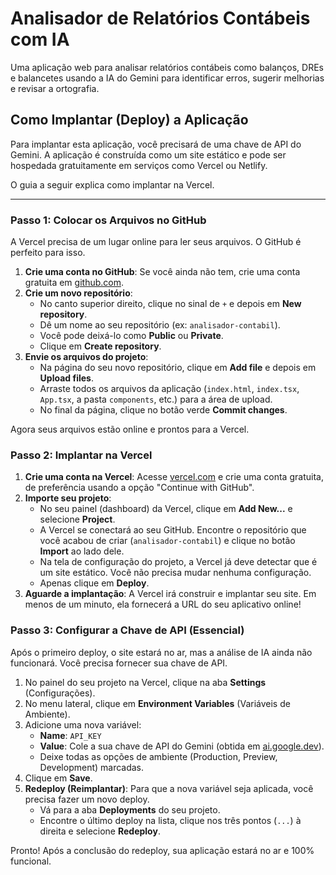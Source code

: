 # Analisador de Relatórios Contábeis com IA

Uma aplicação web para analisar relatórios contábeis como balanços, DREs e balancetes usando a IA do Gemini para identificar erros, sugerir melhorias e revisar a ortografia.

## Como Implantar (Deploy) a Aplicação

Para implantar esta aplicação, você precisará de uma chave de API do Gemini. A aplicação é construída como um site estático e pode ser hospedada gratuitamente em serviços como Vercel ou Netlify.

O guia a seguir explica como implantar na Vercel.

---

### Passo 1: Colocar os Arquivos no GitHub

A Vercel precisa de um lugar online para ler seus arquivos. O GitHub é perfeito para isso.

1.  **Crie uma conta no GitHub**: Se você ainda não tem, crie uma conta gratuita em [github.com](https://github.com).
2.  **Crie um novo repositório**:
    *   No canto superior direito, clique no sinal de `+` e depois em **New repository**.
    *   Dê um nome ao seu repositório (ex: `analisador-contabil`).
    *   Você pode deixá-lo como **Public** ou **Private**.
    *   Clique em **Create repository**.
3.  **Envie os arquivos do projeto**:
    *   Na página do seu novo repositório, clique em **Add file** e depois em **Upload files**.
    *   Arraste todos os arquivos da aplicação (`index.html`, `index.tsx`, `App.tsx`, a pasta `components`, etc.) para a área de upload.
    *   No final da página, clique no botão verde **Commit changes**.

Agora seus arquivos estão online e prontos para a Vercel.

### Passo 2: Implantar na Vercel

1.  **Crie uma conta na Vercel**: Acesse [vercel.com](https://vercel.com) e crie uma conta gratuita, de preferência usando a opção "Continue with GitHub".
2.  **Importe seu projeto**:
    *   No seu painel (dashboard) da Vercel, clique em **Add New...** e selecione **Project**.
    *   A Vercel se conectará ao seu GitHub. Encontre o repositório que você acabou de criar (`analisador-contabil`) e clique no botão **Import** ao lado dele.
    *   Na tela de configuração do projeto, a Vercel já deve detectar que é um site estático. Você não precisa mudar nenhuma configuração.
    *   Apenas clique em **Deploy**.
3.  **Aguarde a implantação**: A Vercel irá construir e implantar seu site. Em menos de um minuto, ela fornecerá a URL do seu aplicativo online!

### Passo 3: Configurar a Chave de API (Essencial)

Após o primeiro deploy, o site estará no ar, mas a análise de IA ainda não funcionará. Você precisa fornecer sua chave de API.

1.  No painel do seu projeto na Vercel, clique na aba **Settings** (Configurações).
2.  No menu lateral, clique em **Environment Variables** (Variáveis de Ambiente).
3.  Adicione uma nova variável:
    *   **Name**: `API_KEY`
    *   **Value**: Cole a sua chave de API do Gemini (obtida em [ai.google.dev](https://ai.google.dev/)).
    *   Deixe todas as opções de ambiente (Production, Preview, Development) marcadas.
4.  Clique em **Save**.
5.  **Redeploy (Reimplantar)**: Para que a nova variável seja aplicada, você precisa fazer um novo deploy.
    *   Vá para a aba **Deployments** do seu projeto.
    *   Encontre o último deploy na lista, clique nos três pontos (`...`) à direita e selecione **Redeploy**.

Pronto! Após a conclusão do redeploy, sua aplicação estará no ar e 100% funcional.
